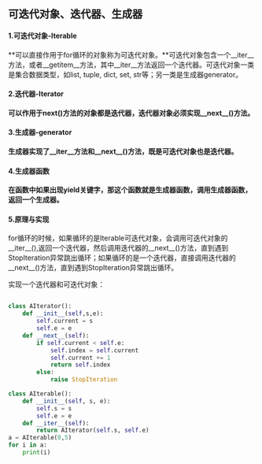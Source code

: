 ## 可迭代对象、迭代器、生成器
#### 1.可迭代对象-Iterable
**可以直接作用于for循环的对象称为可迭代对象。**可迭代对象包含一个\_\_iter__方法，或者\_\_getitem__方法，其中\_\_iter__方法返回一个迭代器。可迭代对象一类是集合数据类型，如list, tuple, dict, set, str等；另一类是生成器generator。

#### 2.迭代器-Iterator
**可以作用于next()方法的对象都是迭代器，迭代器对象必须实现\_\_next__()方法。**

#### 3.生成器-generator
**生成器实现了\_\_iter__方法和\_\_next__()方法，既是可迭代对象也是迭代器。**

#### 4.生成器函数
**在函数中如果出现yield关键字，那这个函数就是生成器函数，调用生成器函数，返回一个生成器。**

#### 5.原理与实现
for循环的时候，如果循环的是Iterable可迭代对象，会调用可迭代对象的\_\_iter__(),返回一个迭代器，然后调用迭代器的\_\_next__()方法，直到遇到StopIteration异常跳出循环；如果循环的是一个迭代器，直接调用迭代器的\_\_next__()方法，直到遇到StopIteration异常跳出循环。

实现一个迭代器和可迭代对象：

```python

class AIterator():  
    def __init__(self,s,e):  
        self.current = s  
        self.e = e  
    def __next__(self):  
        if self.current < self.e:  
            self.index = self.current  
            self.current += 1  
            return self.index  
        else:  
            raise StopIteration  

class AIterable():  
    def __init__(self, s, e):  
        self.s = s  
        self.e = e  
    def __iter__(self):  
        return AIterator(self.s, self.e)  
a = AIterable(0,5)  
for i in a:  
    print(i)
```
